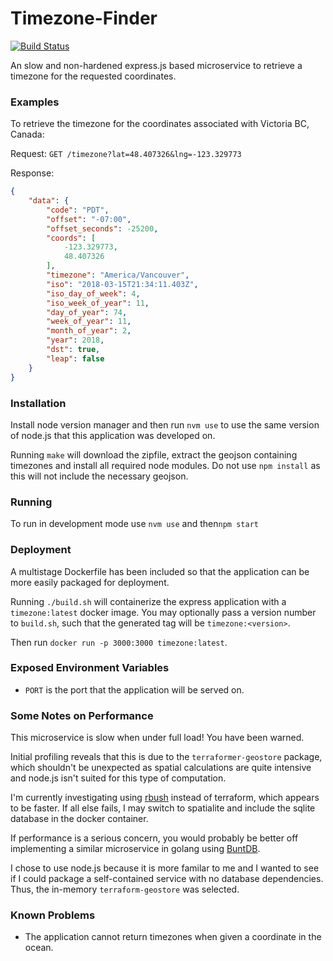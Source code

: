 # Timezone-Finder

[![Build Status](https://travis-ci.org/mraypold/timezone-finder.svg?branch=master)](https://travis-ci.org/mraypold/timezone-finder)

An slow and non-hardened express.js based microservice to retrieve a timezone for the requested coordinates.

### Examples

To retrieve the timezone for the coordinates associated with Victoria BC, Canada:

Request:
```GET /timezone?lat=48.407326&lng=-123.329773```

Response:
```json
{
    "data": {
        "code": "PDT",
        "offset": "-07:00",
        "offset_seconds": -25200,
        "coords": [
            -123.329773,
            48.407326
        ],
        "timezone": "America/Vancouver",
        "iso": "2018-03-15T21:34:11.403Z",
        "iso_day_of_week": 4,
        "iso_week_of_year": 11,
        "day_of_year": 74,
        "week_of_year": 11,
        "month_of_year": 2,
        "year": 2018,
        "dst": true,
        "leap": false
    }
}
```

### Installation

Install node version manager and then run `nvm use` to use the same version of node.js that this application was developed on.

Running `make` will download the zipfile, extract the geojson containing timezones and install all required node modules. Do not use `npm install` as this will not include the necessary geojson.

### Running

To run in development mode use `nvm use` and then`npm start`

### Deployment

A multistage Dockerfile has been included so that the application can be more easily packaged for deployment.

Running `./build.sh` will containerize the express application with a `timezone:latest` docker image. You may optionally pass a version number to `build.sh`, such that the generated tag will be `timezone:<version>`.

Then run `docker run -p 3000:3000 timezone:latest`.

### Exposed Environment Variables

- `PORT` is the port that the application will be served on.

### Some Notes on Performance

This microservice is slow when under full load! You have been warned.

Initial profiling reveals that this is due to the `terraformer-geostore` package, which shouldn't be unexpected as spatial calculations are quite intensive and node.js isn't suited for this type of computation.

I'm currently investigating using [rbush](https://github.com/mourner/rbush) instead of terraform, which appears to be faster. If all else fails, I may switch to spatialite and include the sqlite database in the docker container.

If performance is a serious concern, you would probably be better off implementing a similar microservice in golang using [BuntDB](https://github.com/tidwall/buntdb).

I chose to use node.js because it is more familar to me and I wanted to see if I could package a self-contained service with no database dependencies. Thus, the in-memory `terraform-geostore` was selected.

### Known Problems

- The application cannot return timezones when given a coordinate in the ocean.
